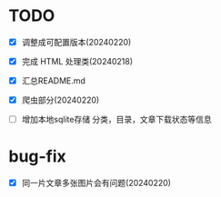 # TODO

- [x] 调整成可配置版本(20240220)
- [x] 完成 HTML 处理类(20240218)
- [x] 汇总README.md
- [x] 爬虫部分(20240220)
- [ ] 增加本地sqlite存储 分类，目录，文章下载状态等信息


# bug-fix
- [x] 同一片文章多张图片会有问题(20240220)
